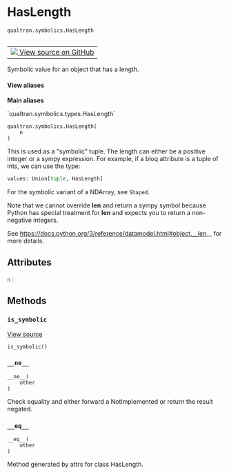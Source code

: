 # HasLength
`qualtran.symbolics.HasLength`


<table class="tfo-notebook-buttons tfo-api nocontent" align="left">
<td>
  <a target="_blank" href="https://github.com/quantumlib/Qualtran/blob/main/qualtran/symbolics/types.py#L58-L81">
    <img src="https://www.tensorflow.org/images/GitHub-Mark-32px.png" />
    View source on GitHub
  </a>
</td>
</table>



Symbolic value for an object that has a length.

<section class="expandable">
  <h4 class="showalways">View aliases</h4>
  <p>
<b>Main aliases</b>
<p>`qualtran.symbolics.types.HasLength`</p>
</p>
</section>

<pre class="devsite-click-to-copy prettyprint lang-py tfo-signature-link">
<code>qualtran.symbolics.HasLength(
    n
)
</code></pre>



<!-- Placeholder for "Used in" -->

This is used as a "symbolic" tuple. The length can either be a positive integer
or a sympy expression. For example, if a bloq attribute is a tuple of ints,
we can use the type:

```py
values: Union[tuple, HasLength]
```

For the symbolic variant of a NDArray, see `Shaped`.

Note that we cannot override __len__ and return a sympy symbol because Python has
special treatment for __len__ and expects you to return a non-negative integers.

See https://docs.python.org/3/reference/datamodel.html#object.__len__ for more details.



<h2 class="add-link">Attributes</h2>

`n`<a id="n"></a>
: &nbsp;




## Methods

<h3 id="is_symbolic"><code>is_symbolic</code></h3>

<a target="_blank" class="external" href="https://github.com/quantumlib/Qualtran/blob/main/qualtran/symbolics/types.py#L80-L81">View source</a>

<pre class="devsite-click-to-copy prettyprint lang-py tfo-signature-link">
<code>is_symbolic()
</code></pre>




<h3 id="__ne__"><code>__ne__</code></h3>

<pre class="devsite-click-to-copy prettyprint lang-py tfo-signature-link">
<code>__ne__(
    other
)
</code></pre>

Check equality and either forward a NotImplemented or return the result negated.


<h3 id="__eq__"><code>__eq__</code></h3>

<pre class="devsite-click-to-copy prettyprint lang-py tfo-signature-link">
<code>__eq__(
    other
)
</code></pre>

Method generated by attrs for class HasLength.




